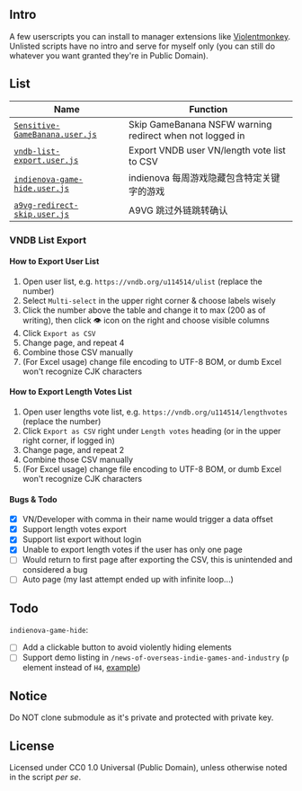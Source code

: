## Intro

A few userscripts you can install to manager extensions like [Violentmonkey](https://violentmonkey.github.io).
Unlisted scripts have no intro and serve for myself only (you can still do whatever you want granted they're in Public Domain).

## List

| Name | Function |
| ---- | ---- |
| [`Sensitive-GameBanana.user.js`](https://github.com/Vinfall/UserScripts/raw/main/Sensitive-GameBanana.user.js) | Skip GameBanana NSFW warning redirect when not logged in |
| [`vndb-list-export.user.js`](https://github.com/Vinfall/UserScripts/raw/main/vndb-list-export.user.js) | Export VNDB user VN/length vote list to CSV |
| [`indienova-game-hide.user.js`](https://github.com/Vinfall/UserScripts/raw/main/indienova-game-hide.user.js) | indienova 每周游戏隐藏包含特定关键字的游戏 |
| [`a9vg-redirect-skip.user.js`](https://github.com/Vinfall/UserScripts/raw/main/a9vg-redirect-skip.user.js) | A9VG 跳过外链跳转确认 |

### VNDB List Export

#### How to Export User List

1. Open user list, e.g. `https://vndb.org/u114514/ulist` (replace the number)
2. Select `Multi-select` in the upper right corner & choose labels wisely
3. Click the number above the table and change it to max (200 as of writing), then click 👁️ icon on the right and choose visible columns
4. Click `Export as CSV`
5. Change page, and repeat 4
6. Combine those CSV manually
7. (For Excel usage) change file encoding to UTF-8 BOM, or dumb Excel won't recognize CJK characters

#### How to Export Length Votes List

1. Open user lengths vote list, e.g. `https://vndb.org/u114514/lengthvotes` (replace the number)
2. Click `Export as CSV` right under `Length votes` heading (or in the upper right corner, if logged in)
3. Change page, and repeat 2
4. Combine those CSV manually
5. (For Excel usage) change file encoding to UTF-8 BOM, or dumb Excel won't recognize CJK characters

#### Bugs & Todo

- [x] VN/Developer with comma in their name would trigger a data offset
- [x] Support length votes export
- [x] Support list export without login
- [x] Unable to export length votes if the user has only one page
- [ ] Would return to first page after exporting the CSV, this is unintended and considered a bug
- [ ] Auto page (my last attempt ended up with infinite loop...)

## Todo

`indienova-game-hide`:
- [ ] Add a clickable button to avoid violently hiding elements
- [ ] Support demo listing in `/news-of-overseas-indie-games-and-industry` (`p` element instead of `H4`, [example](https://indienova.com/indie-game-news/news-of-overseas-indie-games-and-industry-vol-15/#iah-2))

## Notice

Do NOT clone submodule as it's private and protected with private key.

## License

Licensed under CC0 1.0 Universal (Public Domain), unless otherwise noted in the script *per se*.
